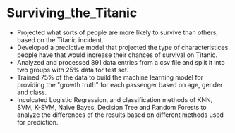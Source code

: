 # Surviving_the_Titanic

- Projected what sorts of people are more likely to survive than others, based on the Titanic incident.
- Developed a predictive model that projected the type of characteristices people have that would increase their chances of survival on Titanic.
- Analyzed and processed 891 data entries from a csv file and split it into two groups with 25% data for test set.
- Trained 75% of the data to build the machine learning model for providing the "growth truth" for each passenger based on age, gender and class.
- Inculcated Logistic Regression, and classification methods of KNN, SVM, K-SVM, Naive Bayes, Decision Tree and Random Forests to analyze the differences of the results based on different methods used for prediction.

